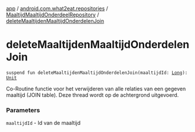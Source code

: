 [app](../../index.md) / [android.com.what2eat.repositories](../index.md) / [MaaltijdMaaltijdOnderdeelRepository](index.md) / [deleteMaaltijdenMaaltijdOnderdelenJoin](./delete-maaltijden-maaltijd-onderdelen-join.md)

# deleteMaaltijdenMaaltijdOnderdelenJoin

`suspend fun deleteMaaltijdenMaaltijdOnderdelenJoin(maaltijdId: `[`Long`](https://kotlinlang.org/api/latest/jvm/stdlib/kotlin/-long/index.html)`): `[`Unit`](https://kotlinlang.org/api/latest/jvm/stdlib/kotlin/-unit/index.html)

Co-Routine functie voor het verwijderen van alle relaties van een gegeven maaltijd (JOIN table).
Deze thread wordt op de achtergrond uitgevoerd.

### Parameters

`maaltijdId` - Id van de maaltijd